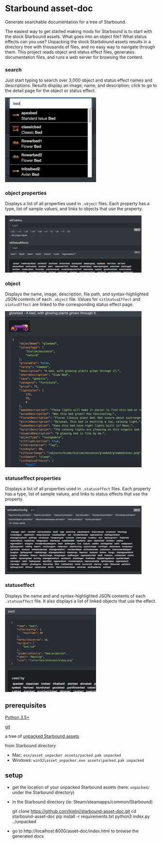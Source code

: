 # Starbound asset-doc

Generate searchable documentation for a tree of Starbound.

The easiest way to get started making mods for Starbound is to start with the
stock Starbound assets. What goes into an object file? What status effects can you
use? Unpacking the stock Starbdound assets results in a directory tree with
thousands of files, and no easy way to navigate through them. This project reads
object and status effect files, generates documentation files, and runs
a web server for browsing the content.

### search

Just start typing to search over 3,000 object and status effect names and descriptions.
Results display an image, name, and description; click to go to the detail page for the
object or status effect.

<img src="https://github.com/kielni/starbound-asset-doc/blob/master/screenshots/sb_search.png" width="300">

### object properties

Displays a list of all properties used in `.object` files.
Each property has a type, list of sample values, and links to objects that use the property.

<img src="https://github.com/kielni/starbound-asset-doc/blob/master/screenshots/sb_object_props.png" width="450">

### object

Displays the name, image, description, file path, and syntax-highlighted JSON contents of each `.object` file.
Values for `sitStatusEffect` and `statusEffect` are linked to the corresponding status effect page.

<img src="https://github.com/kielni/starbound-asset-doc/blob/master/screenshots/sb_object.png" width="450">

### statuseffect properties

Displays a list of all properties used in `.statuseffect` files.
Each property has a type, list of sample values, and links to status effects that use the property.

<img src="https://github.com/kielni/starbound-asset-doc/blob/master/screenshots/sb_statuseffect_props.png" width="450">

### statuseffect

Displays the name and and syntax-highlighted JSON contents of each `.statuseffect` file.
It also displays a list of linked objects that use the effect.

<img src="https://github.com/kielni/starbound-asset-doc/blob/master/screenshots/sb_statuseffect.png" width="300">

## prerequisites

<a href="https://www.python.org/downloads/">Python 3.5+</a>

<a href="https://git-scm.com/downloads">git</a>

a tree of <a href="https://starbounder.org/Modding:Basics#Step_1_-_Unpacking_Assets">unpacked Starbound assets</a>

from Starbound directory
- Mac: `osx/asset_unpacker assets/packed.pak unpacked`
- Windows: `win32\asset_unpacker.exe assets\packed.pak unpacked`

## setup

- get the location of your unpacked Starbound assets (here: `unpacked/` under the Starbound directory)

- in the Starbound directory (ie: Steam/steamapps/common/Starbound)

    git clone https://github.com/kielni/starbound-asset-doc.git
    cd starbound-asset-doc
    pip install -r requirements.txt
    python3 index.py ../unpacked

- go to http://localhost:8000/asset-doc/index.html to browse the generated docs

